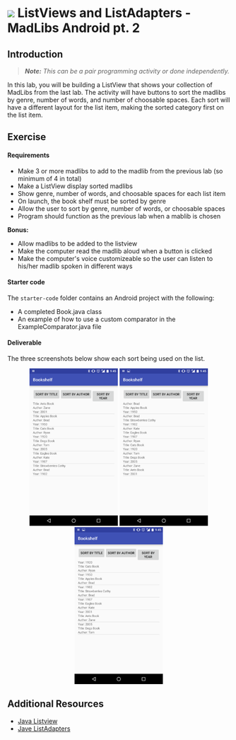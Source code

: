 # ![](https://ga-dash.s3.amazonaws.com/production/assets/logo-9f88ae6c9c3871690e33280fcf557f33.png) ListViews and ListAdapters - MadLibs Android pt. 2

## Introduction

> ***Note:*** _This can be a pair programming activity or done independently._

In this lab, you will be building a ListView that shows your collection of MadLibs from the last lab. The activity will have buttons to sort the madlibs by genre, number of words, and number of choosable spaces. Each sort will have a different layout for the list item, making the sorted category first on the list item.

## Exercise

#### Requirements

- Make 3 or more madlibs to add to the madlib from the previous lab (so minimum of 4 in total)
- Make a ListView display sorted madlibs
- Show genre, number of words, and choosable spaces for each list item
- On launch, the book shelf must be sorted by genre
- Allow the user to sort by genre, number of words, or choosable spaces
- Program should function as the previous lab when a mablib is chosen

**Bonus:**
- Allow madlibs to be added to the listview
- Make the computer read the madlib aloud when a button is clicked
- Make the computer's voice customizeable so the user can listen to his/her madlib spoken in different ways

#### Starter code

The `starter-code` folder contains an Android project with the following:

- A completed Book.java class
- An example of how to use a custom comparator in the ExampleComparator.java file

#### Deliverable

The three screenshots below show each sort being used on the list.

<p align="center">
  <img src="./screenshots/screen1.png" width="200">
  <img src="./screenshots/screen2.png" width="200">
  <img src="./screenshots/screen3.png" width="200">
</p>

## Additional Resources

- [Java Listview](http://docs.oracle.com/javase/tutorial/uiswing/components/list.html)
- [Jave ListAdapters](https://developer.android.com/reference/android/widget/ListAdapter.html)
